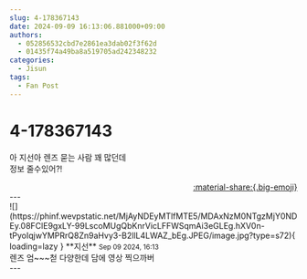 ```yaml
---
slug: 4-178367143
date: 2024-09-09 16:13:06.881000+09:00
authors:
  - 052856532cbd7e2861ea3dab02f3f62d
  - 01435f74a49ba8a519705ad242348232
categories:
  - Jisun
tags:
  - Fan Post
---
```


# 4-178367143

<div class="post-container" markdown="1">
<div class="content-container md-sidebar__scrollwrap" markdown="1">

아 지선아 렌즈 묻는 사람 꽤 많던데<br>정보 줄수있어?!

</div>
</div>

<div style="text-align: right;" markdown="1">
<a href="https://weverse.io/fromis9/fanpost/4-178367143" style="text-align: right;">:material-share:{.big-emoji}</a>
</div>
---

<div class="comments-container md-sidebar__scrollwrap" markdown="1">
<div class="comment" markdown="1">
<div class='id-container' markdown="1">
![](https://phinf.wevpstatic.net/MjAyNDEyMTlfMTE5/MDAxNzM0NTgzMjY0NDEy.08FClE9gxLY-99LscoMUgQbKnrVicLFFWSqmAi3eGLEg.hXV0n-tPyoIqjwYMPRrQ8Zn9aHvy3-B2llL4LWAZ_bEg.JPEG/image.jpg?type=s72){ loading=lazy }
**<span class="artist">지선</span>** <small>Sep 09 2024, 16:13</small><br>
</div>
<div class='comment-body' markdown="1">
렌즈 엄~~~첟 다양한데 담에 영상 찍으까버
</div>
</div>
</div>
---
